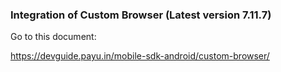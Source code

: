 
### Integration of Custom Browser (Latest version 7.11.7)


Go to this document:

https://devguide.payu.in/mobile-sdk-android/custom-browser/
